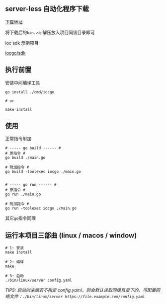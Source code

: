 ## server-less 自动化程序下载

[下载地址](https://github.com/bincooo/chatgpt-adapter/tree/hel)

将下载后的`bin.zip`解压放入项目同级目录即可

ioc sdk 示例项目

[iocgo/sdk](https://www.github.com/iocgo/sdk)

## 执行前置

安装中间编译工具

```shell
go install ./cmd/iocgo

# or 

make install
```

## 使用

正常指令附加

```shell
# ----- go build ------ #
# 原指令 #
go build ./main.go

# 附加指令 #
go build -toolexec iocgo ./main.go


# ----- go run ------ #
# 原指令 #
go run ./main.go

# 附加指令 #
go run -toolexec iocgo ./main.go
```

其它`go`指令同理

## 运行本项目三部曲 (linux / macos / window)

```shell
# 1: 安装
make install

# 2: 编译
make

# 3: 启动
./bin/linux/server config.yaml
```

*TIPS: 启动时末端若不指定 config.yaml，则会默认读取同级目录下的。可配置网络文件：``./bin/linux/server https://file.example.com/config.yaml``*
